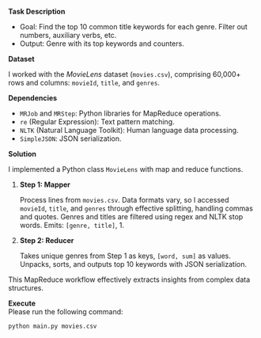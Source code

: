 **Task Description**

   - Goal: Find the top 10 common title keywords for each genre. Filter out numbers, auxiliary verbs, etc.
   - Output: Genre with its top keywords and counters.

**Dataset**

   I worked with the _MovieLens_ dataset (`movies.csv`), comprising 60,000+ rows and columns: `movieId`, `title`, and `genres`.

**Dependencies**

   - `MRJob` and `MRStep`: Python libraries for MapReduce operations.
   - `re` (Regular Expression): Text pattern matching.
   - `NLTK` (Natural Language Toolkit): Human language data processing.
   - `SimpleJSON`: JSON serialization.

**Solution**

   I implemented a Python class `MovieLens` with map and reduce functions.

   1. **Step 1: Mapper**

      Process lines from `movies.csv`. Data formats vary, so I accessed `movieId`, `title`, and `genres` through effective splitting, handling commas and quotes. Genres and titles are filtered using regex and NLTK stop words. Emits: `[genre, title]`, 1.

   1. **Step 2: Reducer**

      Takes unique genres from Step 1 as keys, `[word, sum]` as values. Unpacks, sorts, and outputs top 10 keywords with JSON serialization.

   This MapReduce workflow effectively extracts insights from complex data structures.

**Execute**  
Please run the following command:

`python main.py movies.csv`
